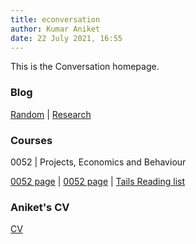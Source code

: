 ```yaml
---
title: econversation
author: Kumar Aniket
date: 22 July 2021, 16:55
---
```


<link rel="stylesheet" href="style.css">

This is the Conversation homepage.

### Blog

[Random](https://econversation.github.io/blog/random/) | [Research](https://econversation.github.io/blog/research/) 


### Courses

0052 | Projects, Economics and Behaviour

[0052 page](0052/index.html) | 
[0052 page](https://ucl.rl.talis.com/modules/bcpm0052.html) | 
[Tails Reading list](https://rl.talis.com/3/ucl/lists/0E9053CC-50DA-F00B-F8C6-4E931E49DE56.html?lang=en-gb)


### Aniket's CV 

[CV](cv.html)



